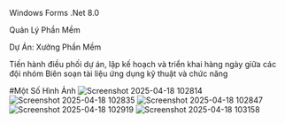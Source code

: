 Windows Forms .Net 8.0

Quản Lý Phần Mềm

Dự Án: Xưởng Phần Mềm

Tiến hành điều phối dự án, lập kế hoạch và triển khai hàng ngày giữa các đội nhóm
Biên soạn tài liệu ứng dụng kỹ thuật và chức năng


#Một Số Hình Ảnh
![Screenshot 2025-04-18 102814](https://github.com/user-attachments/assets/6faebedf-ce76-46a7-bf48-23211f0fbffe)
![Screenshot 2025-04-18 102835](https://github.com/user-attachments/assets/51fd9985-975c-4cc1-bb78-a0225ec0aec4)
![Screenshot 2025-04-18 102847](https://github.com/user-attachments/assets/18fe5979-a588-4eb5-ae61-7b26370d27c2)
![Screenshot 2025-04-18 102919](https://github.com/user-attachments/assets/319cbadd-b27d-42c7-96f4-dec81a0c2500)
![Screenshot 2025-04-18 103158](https://github.com/user-attachments/assets/e317496c-b290-409c-9aed-1743eff27292)
